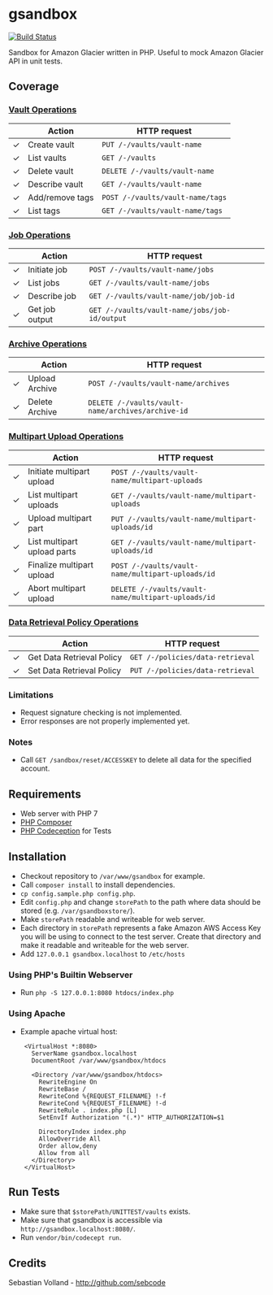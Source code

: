 # gsandbox

[![Build Status](https://travis-ci.org/sebcode/gsandbox.svg?branch=master)](https://travis-ci.org/sebcode/gsandbox)

Sandbox for Amazon Glacier written in PHP. Useful to mock Amazon Glacier API in unit tests.

## Coverage

### [Vault Operations](http://docs.aws.amazon.com/amazonglacier/latest/dev/vault-operations.html)

|  | Action | HTTP request |
| --- | --- | --- |
| ✓ | Create vault | `PUT /-/vaults/vault-name` |
| ✓ | List vaults | `GET /-/vaults` |
| ✓ | Delete vault | `DELETE /-/vaults/vault-name` |
| ✓ | Describe vault | `GET /-/vaults/vault-name` |
| ✓ | Add/remove tags | `POST /-/vaults/vault-name/tags` |
| ✓ | List tags | `GET /-/vaults/vault-name/tags` |

### [Job Operations](http://docs.aws.amazon.com/amazonglacier/latest/dev/job-operations.html)

|  | Action | HTTP request |
| --- | --- | --- |
| ✓ | Initiate job | `POST /-/vaults/vault-name/jobs` |
| ✓ | List jobs | `GET /-/vaults/vault-name/jobs` |
| ✓ | Describe job | `GET /-/vaults/vault-name/job/job-id` |
| ✓ | Get job output | `GET /-/vaults/vault-name/jobs/job-id/output` |

### [Archive Operations](http://docs.aws.amazon.com/amazonglacier/latest/dev/archive-operations.html)

|  | Action | HTTP request |
| --- | --- | --- |
| ✓ | Upload Archive | `POST /-/vaults/vault-name/archives` |
| ✓ | Delete Archive | `DELETE /-/vaults/vault-name/archives/archive-id` |

### [Multipart Upload Operations](http://docs.aws.amazon.com/amazonglacier/latest/dev/multipart-archive-operations.html)

|  | Action | HTTP request |
| --- | --- | --- |
| ✓ | Initiate multipart upload | `POST /-/vaults/vault-name/multipart-uploads` |
| ✓ | List multipart uploads | `GET /-/vaults/vault-name/multipart-uploads` |
| ✓ | Upload multipart part | `PUT /-/vaults/vault-name/multipart-uploads/id` |
| ✓ | List multipart upload parts | `GET /-/vaults/vault-name/multipart-uploads/id` |
| ✓ | Finalize multipart upload | `POST /-/vaults/vault-name/multipart-uploads/id` |
| ✓ | Abort multipart upload | `DELETE /-/vaults/vault-name/multipart-uploads/id` |

### [Data Retrieval Policy Operations](http://docs.aws.amazon.com/amazonglacier/latest/dev/data-retrieval-policy-operations.html)

|  | Action | HTTP request |
| --- | --- | --- |
| ✓ | Get Data Retrieval Policy | `GET /-/policies/data-retrieval` |
| ✓ | Set Data Retrieval Policy | `PUT /-/policies/data-retrieval` |

### Limitations

 * Request signature checking is not implemented.
 * Error responses are not properly implemented yet.

### Notes

 * Call `GET /sandbox/reset/ACCESSKEY` to delete all data for the specified account.

## Requirements

 * Web server with PHP 7
 * [PHP Composer](https://getcomposer.org/)
 * [PHP Codeception](http://codeception.com/) for Tests

## Installation

 * Checkout repository to `/var/www/gsandbox` for example.
 * Call `composer install` to install dependencies.
 * `cp config.sample.php config.php`.
 * Edit `config.php` and change `storePath` to the path where data should be
   stored (e.g. `/var/gsandboxstore/`).
 * Make `storePath` readable and writeable for web server.
 * Each directory in `storePath` represents a fake Amazon AWS Access Key you
   will be using to connect to the test server. Create that directory and make
   it readable and writeable for the web server.
 * Add `127.0.0.1 gsandbox.localhost` to `/etc/hosts`

### Using PHP's Builtin Webserver

 * Run `php -S 127.0.0.1:8080 htdocs/index.php`

### Using Apache

 * Example apache virtual host:

        <VirtualHost *:8080>
          ServerName gsandbox.localhost
          DocumentRoot /var/www/gsandbox/htdocs

          <Directory /var/www/gsandbox/htdocs>
            RewriteEngine On
            RewriteBase /
            RewriteCond %{REQUEST_FILENAME} !-f
            RewriteCond %{REQUEST_FILENAME} !-d
            RewriteRule . index.php [L]
            SetEnvIf Authorization "(.*)" HTTP_AUTHORIZATION=$1

            DirectoryIndex index.php
            AllowOverride All
            Order allow,deny
            Allow from all
          </Directory>
        </VirtualHost>

## Run Tests

 * Make sure that `$storePath/UNITTEST/vaults` exists.
 * Make sure that gsandbox is accessible via `http://gsandbox.localhost:8080/`.
 * Run `vendor/bin/codecept run`.

## Credits

Sebastian Volland - http://github.com/sebcode
